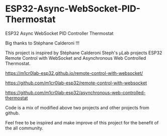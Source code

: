 # ESP32-Async-WebSocket-PID-Thermostat

ESP32 Async WebSocket PID Controller Thermostat 

Big thanks to Stéphane Calderoni !!!

This project is inspired by Stéphane Calderoni Steph's µLab projects ESP32 Remote Control with WebSocket and Asynchronous Web Controlled Thermostat.

https://m1cr0lab-esp32.github.io/remote-control-with-websocket/ 

https://github.com/m1cr0lab-esp32/remote-control-with-websocket 

https://github.com/m1cr0lab-esp32/asynchronous-web-controlled-thermostat 

Code is a mix of modified above two projects and other projects from github. 

Feel free to be inspired and make improve of this project for the benefit of the all community.
